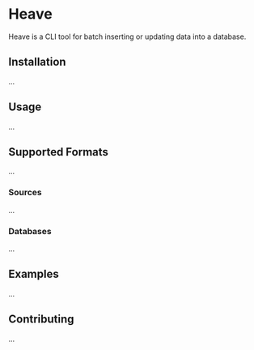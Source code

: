 # Heave

Heave is a CLI tool for batch inserting or updating data into a database.

## Installation

...

## Usage

...

## Supported Formats

...

### Sources

...

### Databases

...

## Examples

...

## Contributing

...